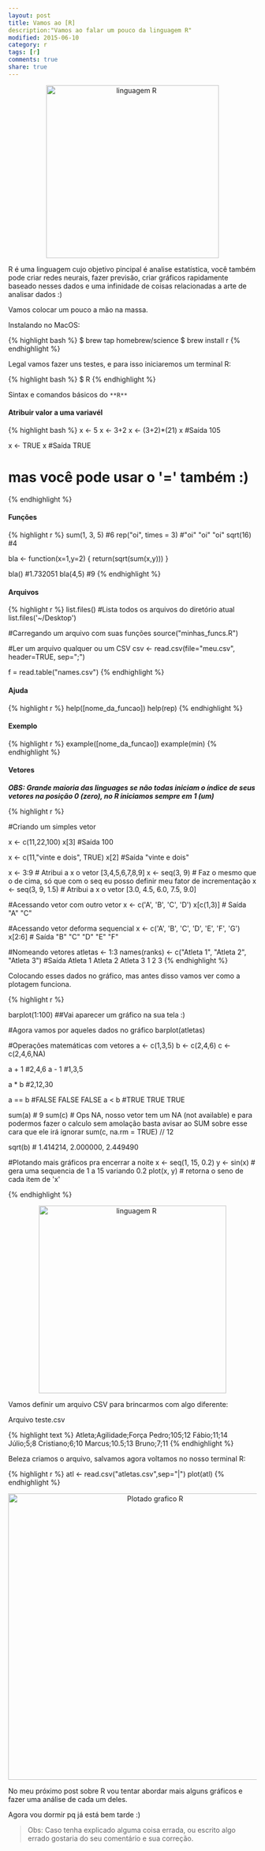 ```yaml
---
layout: post
title: Vamos ao [R]
description:"Vamos ao falar um pouco da linguagem R"
modified: 2015-06-10
category: r
tags: [r]
comments: true
share: true
---
```


<p style="text-align: center;">
  <img src="{{site.baseurl}}/img/posts/R_logo.png" alt="linguagem R" style="height:350px;" >
</p>

R é uma linguagem cujo objetivo pincipal é analise estatística, você também pode criar redes neurais, fazer previsão, criar gráficos rapidamente baseado nesses dados e uma infinidade de coisas relacionadas a arte de analisar dados :)

Vamos colocar um pouco a mão na massa.

Instalando no MacOS:

{% highlight bash %}
$ brew tap homebrew/science
$ brew install r
{% endhighlight %}


Legal vamos fazer uns testes, e para isso iniciaremos um terminal R:

{% highlight bash %}
$ R
{% endhighlight %}


Sintax e comandos básicos do ``**R**``


#### Atribuir valor a uma variavél
{% highlight bash %}
x <- 5
x <- 3+2
x <- (3+2)*(21)
x #Saída 105

x <- TRUE
x #Saída TRUE

# mas você pode usar o '=' também :)

{% endhighlight %}


#### Funções
{% highlight r %}
sum(1, 3, 5) #6
rep("oi", times = 3) #"oi" "oi" "oi"
sqrt(16) #4

bla <- function(x=1,y=2) {
  return(sqrt(sum(x,y)))
}

bla() #1.732051
bla(4,5) #9
{% endhighlight %}

#### Arquivos

{% highlight r %}
list.files() #Lista todos os arquivos do diretório atual
list.files('~/Desktop') 

#Carregando um arquivo com suas funções
source("minhas_funcs.R")

#Ler um arquivo qualquer ou um CSV
csv <- read.csv(file="meu.csv", header=TRUE, sep=";")

f = read.table("names.csv")
{% endhighlight %}

#### Ajuda

{% highlight r %}
help([nome_da_funcao])
help(rep)
{% endhighlight %}

#### Exemplo

{% highlight r %}
example([nome_da_funcao])
example(min)
{% endhighlight %}


#### Vetores

***OBS: Grande maioria das linguages se não todas iniciam o índice de seus vetores na posição 0 (zero), no R iniciamos sempre em 1 (um)***

{% highlight r %}

#Criando um simples vetor

x <- c(11,22,100)
x[3] #Saída 100

x <- c(11,"vinte e dois", TRUE)
x[2] #Saída "vinte e dois"

x <- 3:9 # Atribui a x o vetor [3,4,5,6,7,8,9]
x <- seq(3, 9) # Faz o mesmo que o de cima, só que com o seq eu posso definir meu fator de incrementação
x <- seq(3, 9, 1.5) # Atribui a x o vetor [3.0, 4.5, 6.0, 7.5, 9.0]

#Acessando vetor com outro vetor
x <- c('A', 'B', 'C', 'D')
x[c(1,3)]  # Saída "A" "C"

#Acessando vetor deforma sequencial
x <- c('A', 'B', 'C', 'D', 'E', 'F', 'G')
x[2:6]  # Saída "B" "C" "D" "E" "F"


#Nomeando vetores
atletas <- 1:3
names(ranks) <- c("Atleta 1", "Atleta 2", "Atleta 3")
#Saída
Atleta 1 Atleta 2 Atleta 3
       1        2        3
{% endhighlight %}

Colocando esses dados no gráfico, mas antes disso vamos ver como a plotagem funciona.

{% highlight r %}

barplot(1:100) ##Vai aparecer um gráfico na sua tela :)

#Agora vamos por aqueles dados no gráfico
barplot(atletas)

#Operações matemáticas com vetores
a <- c(1,3,5)
b <- c(2,4,6)
c <- c(2,4,6,NA)

a + 1 #2,4,6
a - 1 #1,3,5

a * b #2,12,30

a == b #FALSE FALSE FALSE
a < b  #TRUE TRUE TRUE


sum(a) # 9
sum(c) # Ops NA, nosso vetor tem um NA (not available) e para podermos fazer o calculo sem amolação basta avisar ao SUM sobre esse cara que ele irá ignorar
sum(c, na.rm = TRUE) // 12

sqrt(b) # 1.414214, 2.000000, 2.449490

#Plotando mais gráficos pra encerrar a noite
x <- seq(1, 15, 0.2)
y <- sin(x) # gera uma sequencia de 1 a 15 variando 0.2
plot(x, y) # retorna o seno de cada item de 'x'

{% endhighlight %}

<p style="text-align: center;">
  <img src="{{site.baseurl}}/img/posts/ultimo-grafico-r-linguagem.png" alt="linguagem R" style="height:380px;" >
</p>

Vamos definir um arquivo CSV para brincarmos com algo diferente:

Arquivo teste.csv

{% highlight text %}
Atleta;Agilidade;Força
Pedro;105;12
Fábio;11;14
Júlio;5;8
Cristiano;6;10
Marcus;10.5;13
Bruno;7;11 
{% endhighlight %}

Beleza criamos o arquivo, salvamos agora voltamos no nosso terminal R:

{% highlight r %}
atl <- read.csv("atletas.csv",sep="|")
plot(atl)
{% endhighlight %}

<p style="text-align: center;">
  <img src="{{site.baseurl}}/img/posts/atletas-r-lang-plot.png" alt="Plotado grafico R" style="height:580px;" >
</p>

No meu próximo post sobre R vou tentar abordar mais alguns gráficos e fazer uma análise de cada um deles.


Agora vou dormir pq já está bem tarde :)


> Obs: Caso tenha explicado alguma coisa errada, ou escrito algo errado gostaria do seu comentário e sua correção.
